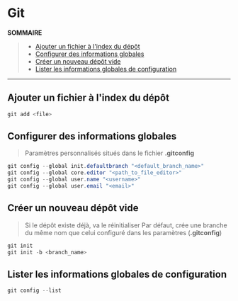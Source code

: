 # Git

**SOMMAIRE**
> + [Ajouter un fichier à l'index du dépôt](#ajouter-un-fichier-à-lindex-du-dépôt)
> + [Configurer des informations globales](#configurer-des-informations-globales)
> + [Créer un nouveau dépôt vide](#créer-un-nouveau-dépôt-vide)
> + [Lister les informations globales de configuration](#lister-les-informations-globales-de-configuration)

---

## Ajouter un fichier à l'index du dépôt

```powershell
git add <file>
```

## Configurer des informations globales

> Paramètres personnalisés situés dans le fichier **.gitconfig**

```powershell
git config --global init.defaultbranch "<default_branch_name>"
git config --global core.editor "<path_to_file_editor>"
git config --global user.name "<username>"
git config --global user.email "<email>"
```

## Créer un nouveau dépôt vide

> Si le dépôt existe déjà, va le réinitialiser
> Par défaut, crée une branche du même nom que celui configuré dans les paramètres (**.gitconfig**)
 
```powershell
git init
git init -b <branch_name>
```

## Lister les informations globales de configuration

```powershell
git config --list
```
